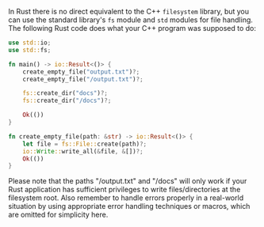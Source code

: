 In Rust there is no direct equivalent to the C++ `filesystem` library, but you can use the standard library's `fs` module and `std` modules for file handling. The following Rust code does what your C++ program was supposed to do:

```rust
use std::io;
use std::fs;

fn main() -> io::Result<()> {
    create_empty_file("output.txt")?;
    create_empty_file("/output.txt")?;

    fs::create_dir("docs")?;
    fs::create_dir("/docs")?;

    Ok(())
}

fn create_empty_file(path: &str) -> io::Result<()> {
    let file = fs::File::create(path)?;
    io::Write::write_all(&file, &[])?;
    Ok(())
}
```

Please note that the paths "/output.txt" and "/docs" will only work if your Rust application has sufficient privileges to write files/directories at the filesystem root. Also remember to handle errors properly in a real-world situation by using appropriate error handling techniques or macros, which are omitted for simplicity here.
